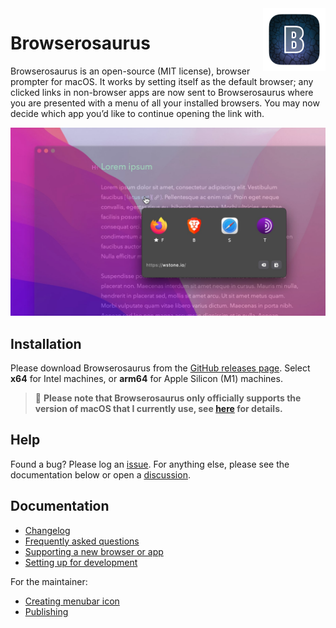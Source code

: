 <img src="./designs/icon_squooshed.png" alt="logo" width="100" height="100" align="right" />

# Browserosaurus

Browserosaurus is an open-source (MIT license), browser prompter for macOS. It
works by setting itself as the default browser; any clicked links in non-browser
apps are now sent to Browserosaurus where you are presented with a menu of all
your installed browsers. You may now decide which app you’d like to continue
opening the link with.

<img src="./screenshot.jpg" alt="screenshot" />

## Installation

Please download Browserosaurus from the
[GitHub releases page](https://github.com/will-stone/browserosaurus/releases/latest).
Select **x64** for Intel machines, or **arm64** for Apple Silicon (M1) machines.

> 🚨 **Please note that Browserosaurus only officially supports the version of
> macOS that I currently use, see [here](docs/faq.md) for details.**

## Help

Found a bug? Please log an
[issue](https://github.com/will-stone/browserosaurus/issues). For anything else,
please see the documentation below or open a
[discussion](https://github.com/will-stone/browserosaurus/discussions).

## Documentation

- [Changelog](https://github.com/will-stone/browserosaurus/releases)
- [Frequently asked questions](docs/faq.md)
- [Supporting a new browser or app](docs/supporting-a-browser-or-app.md)
- [Setting up for development](docs/setting-up-for-development.md)

For the maintainer:

- [Creating menubar icon](docs/creating-menubar-icon.md)
- [Publishing](docs/publishing.md)
